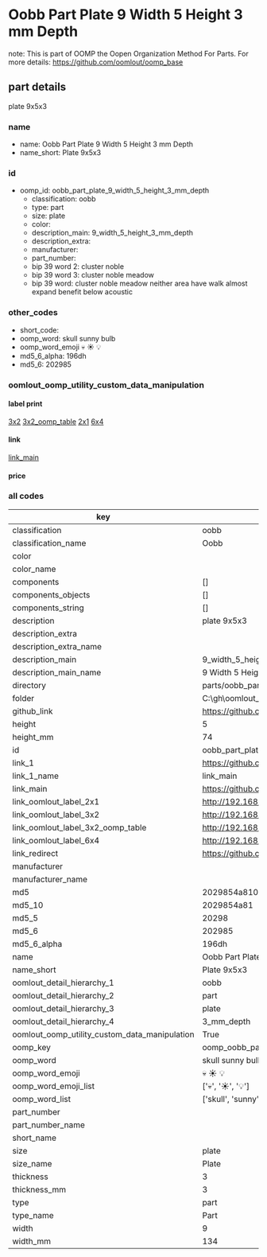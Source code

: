 # Oobb Part Plate 9 Width 5 Height 3 mm Depth  

note: This is part of OOMP the Oopen Organization Method For Parts. For more details: https://github.com/oomlout/oomp_base

##  part details
  



plate 9x5x3



### name
* name: Oobb Part Plate 9 Width 5 Height 3 mm Depth
* name_short: Plate 9x5x3 
### id
* oomp_id: oobb_part_plate_9_width_5_height_3_mm_depth
  * classification: oobb
  * type: part
  * size: plate
  * color: 
  * description_main: 9_width_5_height_3_mm_depth
  * description_extra: 
  * manufacturer: 
  * part_number: 
  * bip 39 word 2: cluster noble
  * bip 39 word 3: cluster noble meadow
  * bip 39 word: cluster noble meadow neither area have walk almost expand benefit below acoustic

### other_codes
* short_code: 
* oomp_word: skull sunny bulb
* oomp_word_emoji :skull: :sunny: :bulb:
* md5_6_alpha: 196dh
* md5_6: 202985






### oomlout_oomp_utility_custom_data_manipulation
#### label print
[3x2](http://192.168.1.245:1112/?label=oomp%20196dh)
[3x2_oomp_table](http://192.168.1.108:1112/?label=oomp%20196dh)
[2x1](http://192.168.1.242:1112/?label=oomp%20196dh)
[6x4](http://192.168.1.55:1112/?label=oomp%20196dh)    

#### link

[link_main](https://github.com/oomlout/oomlout_oobb_version_4_generated_parts/tree/main/navigation_oomp/oobb/part/plate/9_width_5_height_3_mm_depth/part)                              

#### price







### all codes 
| key | value |  
| --- | --- |  
| classification | oobb |  
| classification_name | Oobb |  
| color |  |  
| color_name |  |  
| components | [] |  
| components_objects | [] |  
| components_string | [] |  
| description | plate 9x5x3 |  
| description_extra |  |  
| description_extra_name |  |  
| description_main | 9_width_5_height_3_mm_depth |  
| description_main_name | 9 Width 5 Height 3 mm Depth |  
| directory | parts/oobb_part_plate_9_width_5_height_3_mm_depth |  
| folder | C:\gh\oomlout_oobb_version_4_generated_parts\parts\oobb_part_plate_9_width_5_height_3_mm_depth |  
| github_link | https://github.com/oomlout/oomlout_oomp_part_src/tree/main/parts/oobb_part_plate_9_width_5_height_3_mm_depth |  
| height | 5 |  
| height_mm | 74 |  
| id | oobb_part_plate_9_width_5_height_3_mm_depth |  
| link_1 | https://github.com/oomlout/oomlout_oobb_version_4_generated_parts/tree/main/navigation_oomp/oobb/part/plate/9_width_5_height_3_mm_depth/part |  
| link_1_name | link_main |  
| link_main | https://github.com/oomlout/oomlout_oobb_version_4_generated_parts/tree/main/navigation_oomp/oobb/part/plate/9_width_5_height_3_mm_depth/part |  
| link_oomlout_label_2x1 | http://192.168.1.242:1112/?label=oomp%20196dh |  
| link_oomlout_label_3x2 | http://192.168.1.245:1112/?label=oomp%20196dh |  
| link_oomlout_label_3x2_oomp_table | http://192.168.1.108:1112/?label=oomp%20196dh |  
| link_oomlout_label_6x4 | http://192.168.1.55:1112/?label=oomp%20196dh |  
| link_redirect | https://github.com/oomlout/oomlout_oobb_version_4_generated_parts/tree/main/parts/_plate_09_05_03 |  
| manufacturer |  |  
| manufacturer_name |  |  
| md5 | 2029854a8106ded1a685a94313656963 |  
| md5_10 | 2029854a81 |  
| md5_5 | 20298 |  
| md5_6 | 202985 |  
| md5_6_alpha | 196dh |  
| name | Oobb Part Plate 9 Width 5 Height 3 mm Depth |  
| name_short | Plate 9x5x3  |  
| oomlout_detail_hierarchy_1 | oobb |  
| oomlout_detail_hierarchy_2 | part |  
| oomlout_detail_hierarchy_3 | plate |  
| oomlout_detail_hierarchy_4 | 3_mm_depth |  
| oomlout_oomp_utility_custom_data_manipulation | True |  
| oomp_key | oomp_oobb_part_plate_9_width_5_height_3_mm_depth |  
| oomp_word | skull sunny bulb |  
| oomp_word_emoji | :skull: :sunny: :bulb: |  
| oomp_word_emoji_list | [':skull:', ':sunny:', ':bulb:'] |  
| oomp_word_list | ['skull', 'sunny', 'bulb'] |  
| part_number |  |  
| part_number_name |  |  
| short_name |  |  
| size | plate |  
| size_name | Plate |  
| thickness | 3 |  
| thickness_mm | 3 |  
| type | part |  
| type_name | Part |  
| width | 9 |  
| width_mm | 134 |  
